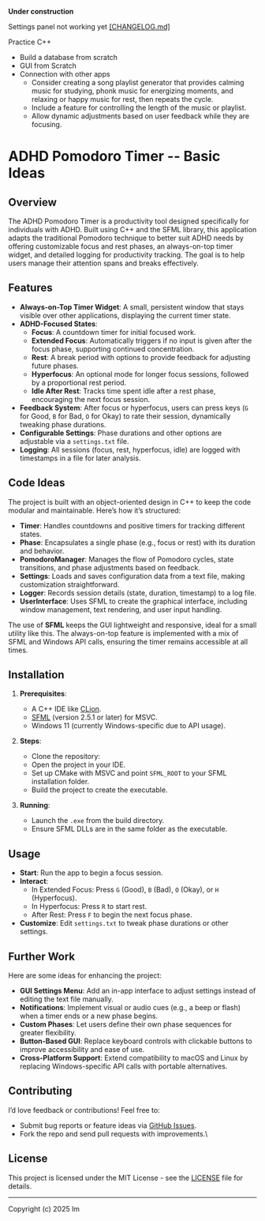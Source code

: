 **Under construction**

Settings panel not working yet
[[CHANGELOG.md]](CHANGELOG.md)

Practice C++
- Build a database from scratch
- GUI from Scratch
- Connection with other apps
  - Consider creating a song playlist generator that provides calming music for studying, phonk music for energizing moments, and relaxing or happy music for rest, then repeats the cycle. 
  - Include a feature for controlling the length of the music or playlist. 
  - Allow dynamic adjustments based on user feedback while they are focusing.

# ADHD Pomodoro Timer -- Basic Ideas

## Overview
The ADHD Pomodoro Timer is a productivity tool designed specifically for individuals with ADHD. Built using C++ and the SFML library, this application adapts the traditional Pomodoro technique to better suit ADHD needs by offering customizable focus and rest phases, an always-on-top timer widget, and detailed logging for productivity tracking. The goal is to help users manage their attention spans and breaks effectively.

## Features
- **Always-on-Top Timer Widget**: A small, persistent window that stays visible over other applications, displaying the current timer state.
- **ADHD-Focused States**:
  - **Focus**: A countdown timer for initial focused work.
  - **Extended Focus**: Automatically triggers if no input is given after the focus phase, supporting continued concentration.
  - **Rest**: A break period with options to provide feedback for adjusting future phases.
  - **Hyperfocus**: An optional mode for longer focus sessions, followed by a proportional rest period.
  - **Idle After Rest**: Tracks time spent idle after a rest phase, encouraging the next focus session.
- **Feedback System**: After focus or hyperfocus, users can press keys (`G` for Good, `B` for Bad, `O` for Okay) to rate their session, dynamically tweaking phase durations.
- **Configurable Settings**: Phase durations and other options are adjustable via a `settings.txt` file.
- **Logging**: All sessions (focus, rest, hyperfocus, idle) are logged with timestamps in a file for later analysis.

## Code Ideas
The project is built with an object-oriented design in C++ to keep the code modular and maintainable. Here’s how it’s structured:
- **Timer**: Handles countdowns and positive timers for tracking different states.
- **Phase**: Encapsulates a single phase (e.g., focus or rest) with its duration and behavior.
- **PomodoroManager**: Manages the flow of Pomodoro cycles, state transitions, and phase adjustments based on feedback.
- **Settings**: Loads and saves configuration data from a text file, making customization straightforward.
- **Logger**: Records session details (state, duration, timestamp) to a log file.
- **UserInterface**: Uses SFML to create the graphical interface, including window management, text rendering, and user input handling.

The use of **SFML** keeps the GUI lightweight and responsive, ideal for a small utility like this. The always-on-top feature is implemented with a mix of SFML and Windows API calls, ensuring the timer remains accessible at all times.

## Installation
1. **Prerequisites**:
   - A C++ IDE like [CLion](https://www.jetbrains.com/clion/).
   - [SFML](https://www.sfml-dev.org/download.php) (version 2.5.1 or later) for MSVC.
   - Windows 11 (currently Windows-specific due to API usage).

2. **Steps**:
   - Clone the repository:  
   - Open the project in your IDE.
   - Set up CMake with MSVC and point `SFML_ROOT` to your SFML installation folder.
   - Build the project to create the executable.

3. **Running**:
   - Launch the `.exe` from the build directory.
   - Ensure SFML DLLs are in the same folder as the executable.

## Usage
- **Start**: Run the app to begin a focus session.
- **Interact**:
  - In Extended Focus: Press `G` (Good), `B` (Bad), `O` (Okay), or `H` (Hyperfocus).
  - In Hyperfocus: Press `R` to start rest.
  - After Rest: Press `F` to begin the next focus phase.
- **Customize**: Edit `settings.txt` to tweak phase durations or other settings.

## Further Work
Here are some ideas for enhancing the project:
- **GUI Settings Menu**: Add an in-app interface to adjust settings instead of editing the text file manually.
- **Notifications**: Implement visual or audio cues (e.g., a beep or flash) when a timer ends or a new phase begins.
- **Custom Phases**: Let users define their own phase sequences for greater flexibility.
- **Button-Based GUI**: Replace keyboard controls with clickable buttons to improve accessibility and ease of use.
- **Cross-Platform Support**: Extend compatibility to macOS and Linux by replacing Windows-specific API calls with portable alternatives.

## Contributing
I’d love feedback or contributions! Feel free to:
- Submit bug reports or feature ideas via [GitHub Issues](https://github.com/yourusername/ADHDPomodoro/issues).
- Fork the repo and send pull requests with improvements.\
## License
This project is licensed under the MIT License - see the [LICENSE](LICENSE) file for details.

---
Copyright (c) 2025 lm

